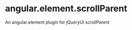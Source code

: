 angular.element.scrollParent
============================

An angular.element plugin for jQueryUI scrollParent
